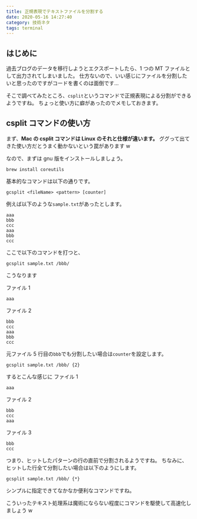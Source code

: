```yaml
---
title: 正規表現でテキストファイルを分割する
date: 2020-05-16 14:27:40
category: 技術ネタ
tags: terminal
---
```


## はじめに

過去ブログのデータを移行しようとエクスポートしたら、1 つの MT ファイルとして出力されてしまいました。
仕方ないので、いい感じにファイルを分割したいと思ったのですがコードを書くのは面倒です…

そこで調べてみたところ、`csplit`というコマンドで正規表現による分割ができるようですね。
ちょっと使い方に癖があったのでメモしておきます。

<!-- more -->

## csplit コマンドの使い方

まず、**Mac の csplit コマンドは Linux のそれと仕様が違います。**
ググって出てきた使い方だとうまく動かないという罠があります w

なので、まずは gnu 版をインストールしましょう。

```
brew install coreutils
```

基本的なコマンドは以下の通りです。

```
gcsplit <fileName> <pattern> [counter]
```

例えば以下のような`sample.txt`があったとします。

```
aaa
bbb
ccc
aaa
bbb
ccc
```

ここで以下のコマンドを打つと、

```
gcsplit sample.txt /bbb/
```

こうなります

ファイル 1

```
aaa
```

ファイル 2

```
bbb
ccc
aaa
bbb
ccc
```

元ファイル 5 行目の`bbb`でも分割したい場合は`counter`を設定します。

```
gcsplit sample.txt /bbb/ {2}
```

するとこんな感じに
ファイル 1

```
aaa
```

ファイル 2

```
bbb
ccc
aaa
```

ファイル 3

```
bbb
ccc
```

つまり、ヒットしたパターンの行の直前で分割されるようですね。
ちなみに、ヒットした行全て分割したい場合は以下のようにします。

```
gcsplit sample.txt /bbb/ {*}
```

シンプルに指定できてなかなか便利なコマンドですね。

こういったテキスト処理系は魔術にならない程度にコマンドを駆使して高速化しましょう w
